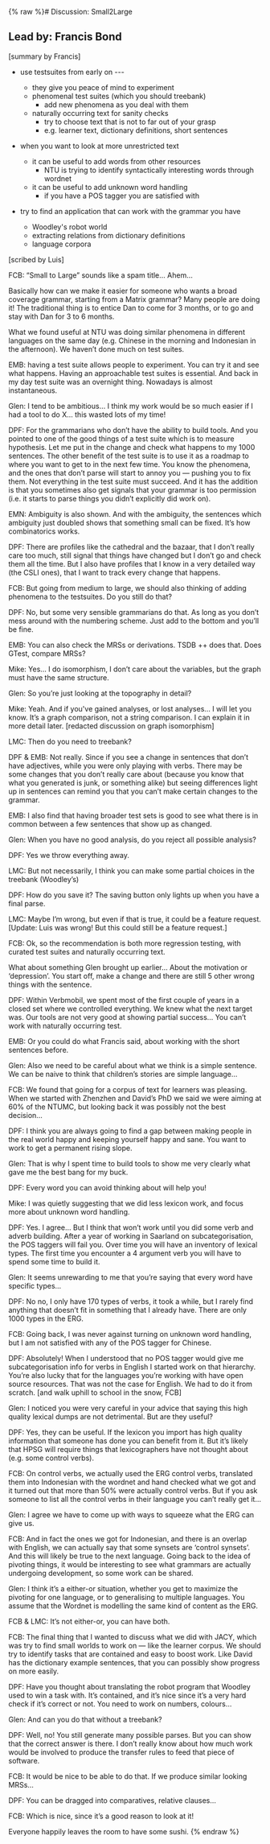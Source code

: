 {% raw %}# Discussion: Small2Large

## Lead by: Francis Bond

\[summary by Francis\]

- use testsuites from early on ---
  - they give you peace of mind to experiment
  
  <!-- -->

  
  - phenomenal test suites (which you should treebank)
    - add new phenomena as you deal with them
  - naturally occurring text for sanity checks
    - try to choose text that is not to far out of your grasp
    - e.g. learner text, dictionary definitions, short sentences
- when you want to look at more unrestricted text
  - it can be useful to add words from other resources
    - NTU is trying to identify syntactically interesting words
through wordnet
  - it can be useful to add unknown word handling
    - if you have a POS tagger you are satisfied with
- try to find an application that can work with the grammar you have
  - Woodley's robot world
  - extracting relations from dictionary definitions
  - language corpora

\[scribed by Luis\]

FCB: “Small to Large” sounds like a spam title… Ahem…

Basically how can we make it easier for someone who wants a broad
coverage grammar, starting from a Matrix grammar? Many people are doing
it! The traditional thing is to entice Dan to come for 3 months, or to
go and stay with Dan for 3 to 6 months.

What we found useful at NTU was doing similar phenomena in different
languages on the same day (e.g. Chinese in the morning and Indonesian in
the afternoon). We haven’t done much on test suites.

EMB: having a test suite allows people to experiment. You can try it and
see what happens. Having an approachable test suites is essential. And
back in my day test suite was an overnight thing. Nowadays is almost
instantaneous.

Glen: I tend to be ambitious… I think my work would be so much easier if
I had a tool to do X… this wasted lots of my time!

DPF: For the grammarians who don’t have the ability to build tools. And
you pointed to one of the good things of a test suite which is to
measure hypothesis. Let me put in the change and check what happens to
my 1000 sentences. The other benefit of the test suite is to use it as a
roadmap to where you want to get to in the next few time. You know the
phenomena, and the ones that don’t parse will start to annoy you —
pushing you to fix them. Not everything in the test suite must succeed.
And it has the addition is that you sometimes also get signals that your
grammar is too permission (i.e. it starts to parse things you didn’t
explicitly did work on).

EMN: Ambiguity is also shown. And with the ambiguity, the sentences
which ambiguity just doubled shows that something small can be fixed.
It’s how combinatorics works.

DPF: There are profiles like the cathedral and the bazaar, that I don’t
really care too much, still signal that things have changed but I don’t
go and check them all the time. But I also have profiles that I know in
a very detailed way (the CSLI ones), that I want to track every change
that happens.

FCB: But going from medium to large, we should also thinking of adding
phenomena to the testsuites. Do you still do that?

DPF: No, but some very sensible grammarians do that. As long as you
don’t mess around with the numbering scheme. Just add to the bottom and
you’ll be fine.

EMB: You can also check the MRSs or derivations. TSDB ++ does that. Does
GTest, compare MRSs?

Mike: Yes… I do isomorphism, I don’t care about the variables, but the
graph must have the same structure.

Glen: So you’re just looking at the topography in detail?

Mike: Yeah. And if you've gained analyses, or lost analyses… I will let
you know. It’s a graph comparison, not a string comparison. I can
explain it in more detail later. \[redacted discussion on graph
isomorphism\]

LMC: Then do you need to treebank?

DPF & EMB: Not really. Since if you see a change in sentences that don’t
have adjectives, while you were only playing with verbs. There may be
some changes that you don’t really care about (because you know that
what you generated is junk, or something alike) but seeing differences
light up in sentences can remind you that you can’t make certain changes
to the grammar.

EMB: I also find that having broader test sets is good to see what there
is in common between a few sentences that show up as changed.

Glen: When you have no good analysis, do you reject all possible
analysis?

DPF: Yes we throw everything away.

LMC: But not necessarily, I think you can make some partial choices in
the treebank (Woodley’s)

DPF: How do you save it? The saving button only lights up when you have
a final parse.

LMC: Maybe I’m wrong, but even if that is true, it could be a feature
request. \[Update: Luis was wrong! But this could still be a feature
request.\]

FCB: Ok, so the recommendation is both more regression testing, with
curated test suites and naturally occurring text.

What about something Glen brought up earlier… About the motivation or
‘depression’. You start off, make a change and there are still 5 other
wrong things with the sentence.

DPF: Within Verbmobil, we spent most of the first couple of years in a
closed set where we controlled everything. We knew what the next target
was. Our tools are not very good at showing partial success… You can’t
work with naturally occurring test.

EMB: Or you could do what Francis said, about working with the short
sentences before.

Glen: Also we need to be careful about what we think is a simple
sentence. We can be naive to think that children’s stories are simple
language…

FCB: We found that going for a corpus of text for learners was pleasing.
When we started with Zhenzhen and David’s PhD we said we were aiming at
60% of the NTUMC, but looking back it was possibly not the best
decision…

DPF: I think you are always going to find a gap between making people in
the real world happy and keeping yourself happy and sane. You want to
work to get a permanent rising slope.

Glen: That is why I spent time to build tools to show me very clearly
what gave me the best bang for my buck.

DPF: Every word you can avoid thinking about will help you!

Mike: I was quietly suggesting that we did less lexicon work, and focus
more about unknown word handling.

DPF: Yes. I agree… But I think that won’t work until you did some verb
and adverb building. After a year of working in Saarland on
subcategorisation, the POS taggers will fail you. Over time you will
have an inventory of lexical types. The first time you encounter a 4
argument verb you will have to spend some time to build it.

Glen: It seems unrewarding to me that you’re saying that every word have
specific types…

DPF: No no, I only have 170 types of verbs, it took a while, but I
rarely find anything that doesn’t fit in something that I already have.
There are only 1000 types in the ERG.

FCB: Going back, I was never against turning on unknown word handling,
but I am not satisfied with any of the POS tagger for Chinese.

DPF: Absolutely! When I understood that no POS tagger would give me
subcategorisation info for verbs in English I started work on that
hierarchy. You’re also lucky that for the languages you’re working with
have open source resources. That was not the case for English. We had to
do it from scratch. \[and walk uphill to school in the snow, FCB\]

Glen: I noticed you were very careful in your advice that saying this
high quality lexical dumps are not detrimental. But are they useful?

DPF: Yes, they can be useful. If the lexicon you import has high quality
information that someone has done you can benefit from it. But it’s
likely that HPSG will require things that lexicographers have not
thought about (e.g. some control verbs).

FCB: On control verbs, we actually used the ERG control verbs,
translated them into Indonesian with the wordnet and hand checked what
we got and it turned out that more than 50% were actually control verbs.
But if you ask someone to list all the control verbs in their language
you can’t really get it…

Glen: I agree we have to come up with ways to squeeze what the ERG can
give us.

FCB: And in fact the ones we got for Indonesian, and there is an overlap
with English, we can actually say that some synsets are ‘control
synsets’. And this will likely be true to the next language. Going back
to the idea of pivoting things, it would be interesting to see what
grammars are actually undergoing development, so some work can be
shared.

Glen: I think it’s a either-or situation, whether you get to maximize
the pivoting for one language, or to generalising to multiple languages.
You assume that the Wordnet is modelling the same kind of content as the
ERG.

FCB & LMC: It’s not either-or, you can have both.

FCB: The final thing that I wanted to discuss what we did with JACY,
which was try to find small worlds to work on — like the learner corpus.
We should try to identify tasks that are contained and easy to boost
work. Like David has the dictionary example sentences, that you can
possibly show progress on more easily.

DPF: Have you thought about translating the robot program that Woodley
used to win a task with. It’s contained, and it’s nice since it’s a very
hard check if it’s correct or not. You need to work on numbers, colours…

Glen: And can you do that without a treebank?

DPF: Well, no! You still generate many possible parses. But you can show
that the correct answer is there. I don’t really know about how much
work would be involved to produce the transfer rules to feed that piece
of software.

FCB: It would be nice to be able to do that. If we produce similar
looking MRSs…

DPF: You can be dragged into comparatives, relative clauses…

FCB: Which is nice, since it’s a good reason to look at it!

Everyone happily leaves the room to have some sushi.
<update date omitted for speed>{% endraw %}